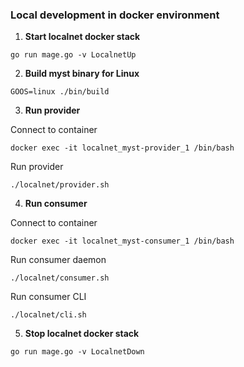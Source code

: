 ### Local development in docker environment


1. **Start localnet docker stack**

```
go run mage.go -v LocalnetUp
```

2. **Build myst binary for Linux**

```
GOOS=linux ./bin/build
```

3. **Run provider**

Connect to container
```
docker exec -it localnet_myst-provider_1 /bin/bash
```
Run provider
```
./localnet/provider.sh
```

4. **Run consumer**

Connect to container
```
docker exec -it localnet_myst-consumer_1 /bin/bash
```

Run consumer daemon

```
./localnet/consumer.sh
```

Run consumer CLI

```
./localnet/cli.sh
```

5. **Stop localnet docker stack**
```
go run mage.go -v LocalnetDown
```
